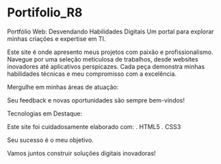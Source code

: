 # Portifolio_R8

Portfólio Web: Desvendando Habilidades Digitais
Um portal para explorar minhas criações e expertise em TI.

Este site é onde apresento meus projetos com paixão e profissionalismo. 
Navegue por uma seleção meticulosa de trabalhos, desde websites inovadores até aplicativos perspicazes. Cada peça demonstra minhas habilidades técnicas e meu compromisso com a excelência.

Mergulhe em minhas áreas de atuação:

Seu feedback e novas oportunidades são sempre bem-vindos!

Tecnologias em Destaque:

Este site foi cuidadosamente elaborado com:
. HTML5
. CSS3

Seu sucesso é o meu objetivo.

Vamos juntos construir soluções digitais inovadoras!
